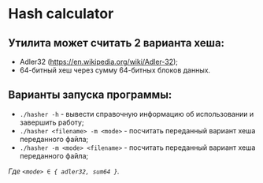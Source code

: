# Hash calculator

## Утилита может считать 2 варианта хеша:
 - Adler32 (https://en.wikipedia.org/wiki/Adler-32);
 - 64-битный хеш через сумму 64-битных блоков данных.

## Варианты запуска программы:
 - `./hasher -h` - вывести справочную информацию об использовании и завершить работу;
 - `./hasher <filename> -m <mode>` - посчитать переданный вариант хеша переданного файла;
 - `./hasher -m <mode> <filename>` - посчитать переданный вариант хеша переданного файла;

_Где `<mode> ∈ { adler32, sum64 }`._
